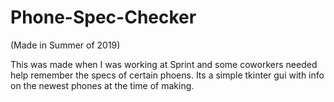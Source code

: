 # Phone-Spec-Checker
(Made in Summer of 2019)

This was made when I was working at Sprint and some coworkers needed help remember the specs of certain phoens. Its a simple tkinter gui with info on the newest phones at the time of making.
